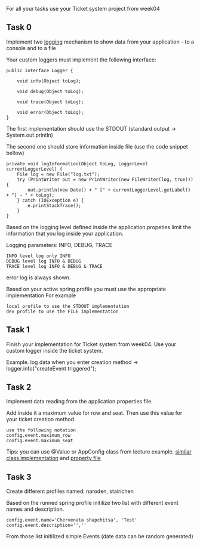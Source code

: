 For all your tasks use your Ticket system project from week04

## Task 0
Implement two [logging](https://www.graylog.org/post/server-log-files-in-a-nutshell#:~:text=A%20server%20log%20file%20is,or%20the%20application%20was%20accessed.) mechanism to show data from your application - to a console and to a file

Your custom loggers must implement the following interface:
```
public interface Logger {

    void info(Object toLog);

    void debug(Object toLog);

    void trace(Object toLog);

    void error(Object toLog);
}
```

The first implementation should use the STDOUT (standard output -> System.out.println)

The second one should store information inside file (use the code snippet bellow)
```
private void logInformation(Object toLog, LoggerLevel currentLoggerLevel) {
    File log = new File("log.txt");
    try (PrintWriter out = new PrintWriter(new FileWriter(log, true))) {
        out.println(new Date() + " [" + currentLoggerLevel.getLabel() + "] - " + toLog);
    } catch (IOException e) {
        e.printStackTrace();
    }
}

```

Based on the logging level defined inside the application.propeties limit the information that you log inside your application.

Logging parameters: INFO, DEBUG, TRACE
```
INFO level log only INFO
DEBUG level log INFO & DEBUG
TRACE level log INFO & DEBUG & TRACE
```
error log is always shown.


Based on your active spring profile you must use the appropriate implementation
For example 
```
local profile to use the STDOUT implementation
dev profile to use the FILE implementation
```

## Task 1
Finish your implementation for Ticket system from week04.
Use your custom logger inside the ticket system.

Example. log data when you enter creation method -> logger.info("createEvent triggered");


## Task 2
Implement data reading from the application.properties file.

Add inside it a maximum value for row and seat. Then use this value for your ticket creation method

```
use the following notation
config.event.maximum_row
config.event.maximum_seat
```

Tips: you can use @Value or AppConfig class from lecture example. 
[similar class implementation](https://github.com/GeorgiMinkov/smart-garden/blob/master/ms-smart-garden/src/main/java/bg/unisofia/fmi/robotcourse/config/AppConfig.java) and
[property file](https://github.com/GeorgiMinkov/smart-garden/blob/master/ms-smart-garden/src/main/resources/application.properties)

## Task 3
Create different profiles named: naroden, stairichen

Based on the runned spring profile initilize two list with different event names and description.
```
config.event.name='Chervenata shapchitsa', 'Test'
config.event.description='',''
```

From those list initilized simple Events (date data can be random generated)